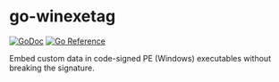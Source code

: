 # go-winexetag
[![GoDoc](https://godoc.org/github.com/ianatha/go-winexetag?status.svg)](https://godoc.org/github.com/ianatha/go-winexetag) [![Go Reference](https://pkg.go.dev/badge/github.com/ianatha/go-winexetag.svg)](https://pkg.go.dev/github.com/ianatha/go-winexetag)

Embed custom data in code-signed PE (Windows) executables without breaking
the signature.
